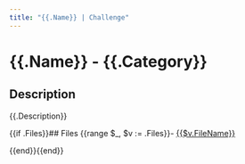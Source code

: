 ```yaml
---
title: "{{.Name}} | Challenge"
---
```


{{.Name}} - {{.Category}}
===

## Description

{{.Description}}

{{if .Files}}## Files
{{range $_, $v := .Files}}- [{{$v.FileName}}](attachment/{{$v.FileName}})

{{end}}{{end}}